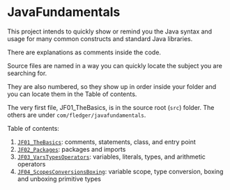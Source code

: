  # JavaFundamentals

This project intends to quickly show or remind you the Java syntax and usage for many common constructs and standard Java libraries.

There are explanations as comments inside the code.

Source files are named in a way you can quickly locate the subject you are searching for.

They are also numbered, so they show up in order inside your folder and you can locate them in the Table of contents.
 
 The very first file, JF01_TheBasics, is in the source root (`src`) folder. The others are under 
 `com/fledger/javafundamentals`.

Table of contents:

1. [`JF01_TheBasics`](https://goo.gl/rJN5Aj): comments, statements, class, and entry point
2. [`JF02_Packages`](https://goo.gl/DnMZgs): packages and imports
3. [`JF03_VarsTypesOperators`](https://goo.gl/oQEf6N): variables, literals, types, and arithmetic operators
4. [`JF04_ScopesConversionsBoxing`](https://goo.gl/4q3RCT): variable scope, type conversion, boxing and unboxing primitive types
